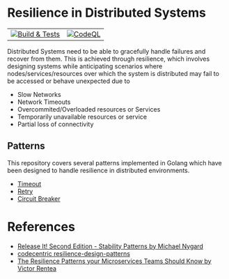 # **Resilience in Distributed Systems**

<table><tbody><tr><td><a href="https://github.com/kokou-egbewatt/distributed-resilience/actions/workflows/build.yaml"><img src="https://github.com/kokou-egbewatt/distributed-resilience/actions/workflows/build.yaml/badge.svg" alt="Build &amp; Tests"></a></td><td><a href="https://github.com/kokou-egbewatt/distributed-resilience/actions/workflows/code-ql.yaml"><img src="https://github.com/kokou-egbewatt/distributed-resilience/actions/workflows/code-ql.yaml/badge.svg" alt="CodeQL"></a></td></tr></tbody></table>

Distributed Systems need to be able to gracefully handle failures and recover from them. This is achieved through resilience, which involves designing systems while anticipating scenarios where nodes/services/resources over which the system is distributed may fail to be accessed or behave unexpected due to

- Slow Networks
- Network Timeouts
- Overcommited/Overloaded resources or Services
- Temporarily unavailable resources or service
- Partial loss of connectivity

## **Patterns**

This repository covers several patterns implemented in Golang which have been designed to handle resilience in distributed environments.

- [Timeout](./timeout/readme.md)
- [Retry](./retry/readme.md)
- [Circuit Breaker](./circuitbreaker/readme.md)

# **References**

- [Release It! Second Edition - Stability Patterns by Michael Nygard](https://pragprog.com/titles/mnee2/release-it-second-edition/)
- [codecentric resilience-design-patterns](https://www.codecentric.de/wissens-hub/blog/resilience-design-patterns-retry-fallback-timeout-circuit-breaker)
- [The Resilience Patterns your Microservices Teams Should Know by Victor Rentea](https://youtu.be/IR89tmg9v3A?si=w96y4S6AbVt_CviB)